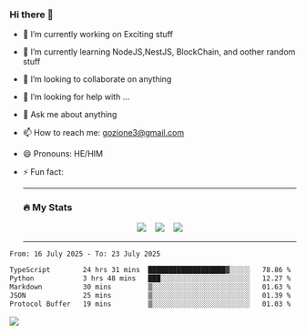 ### Hi there 👋

<!--
**charlieScript/charlieScript** is a ✨ _special_ ✨ repository because its `README.md` (this file) appears on your GitHub profile.

Here are some ideas to get you started: -->

- 🔭 I’m currently working on Exciting stuff
- 🌱 I’m currently learning NodeJS,NestJS, BlockChain, and oother random stuff
- 👯 I’m looking to collaborate on anything
- 🤔 I’m looking for help with ...
- 💬 Ask me about anything
- 📫 How to reach me: gozione3@gmail.com
- 😄 Pronouns: HE/HIM
- ⚡ Fun fact:


  ---

  ### :fire: My Stats

  <div id="stats" align="center">
  <img src="http://github-readme-streak-stats.herokuapp.com?user=charlieScript&theme=dark&date_format=M%20j%5B%2C%20Y%5D" />&nbsp;&nbsp;&nbsp;
  <img src="https://github-readme-stats.vercel.app/api/top-langs/?username=charlieScript&layout=compact&theme=vision-friendly-dark"/>&nbsp;&nbsp;&nbsp;
  <img src="https://github-readme-stats.vercel.app/api?username=charlieScript&show_icons=true&theme=radical"/>
  </div>

  ---



<!--START_SECTION:waka-->

```txt
From: 16 July 2025 - To: 23 July 2025

TypeScript        24 hrs 31 mins  ███████████████████▓░░░░░   78.86 %
Python            3 hrs 48 mins   ███░░░░░░░░░░░░░░░░░░░░░░   12.27 %
Markdown          30 mins         ▒░░░░░░░░░░░░░░░░░░░░░░░░   01.63 %
JSON              25 mins         ▒░░░░░░░░░░░░░░░░░░░░░░░░   01.39 %
Protocol Buffer   19 mins         ▒░░░░░░░░░░░░░░░░░░░░░░░░   01.03 %
```

<!--END_SECTION:waka-->
![](https://komarev.com/ghpvc/?username=charlieScript)
